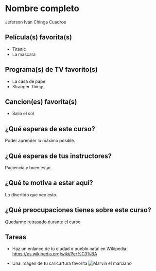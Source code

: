 # Nombre completo
Jeferson Iván Chinga Cuadros

## Película(s) favorita(s)

- Titanic           
- La mascara

## Programa(s) de TV favorito(s)

- La casa de papel  
- Stranger Things

## Cancion(es) favorita(s)

- Salio el sol

## ¿Qué esperas de este curso?

Poder aprender lo máximo posible.

## ¿Qué esperas de tus instructores?

Paciencia y buen estar.

## ¿Qué te motiva a estar aquí?

Lo divertido que veo esto.

## ¿Qué preocupaciones tienes sobre este curso?

Quedarme retrasado durante el curso

## Tareas

- Haz un enlance de tu ciudad o pueblo natal en Wikipedia: https://es.wikipedia.org/wiki/Per%C3%BA

- Una imágen de tu caricartura favorita ![Marvin el marciano](https://upload.wikimedia.org/wikipedia/en/d/d5/Marvin_the_Martian.svg)